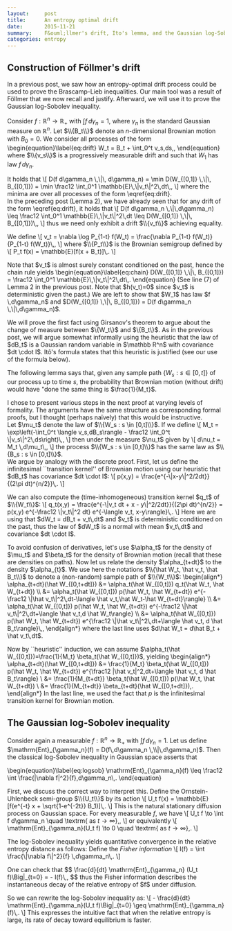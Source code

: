 ```yaml
---
layout:     post
title:      An entropy optimal drift
date:       2015-11-21
summary:    F&ouml;llmer's drift, Ito's lemma, and the Gaussian log-Sobolev inequality
categories: entropy
---
```


## Construction of F&ouml;llmer's drift

In a previous post, we saw how an entropy-optimal drift process
could be used to prove the Brascamp-Lieb inequalities.
Our main tool was a result of F&ouml;llmer that we now recall and justify.
Afterward, we will use it to prove the Gaussian log-Sobolev inequality.

Consider $f : \mathbb R^n \to \mathbb R_+$ with $\int f \,d\gamma_n = 1$,
where $\gamma_n$ is the standard Gaussian measure on $\mathbb R^n$.
Let $\\{B_t\\}$ denote an $n$-dimensional Brownian motion with $B_0=0$.
We consider all processes of the form
\begin{equation}\label{eq:drift}
W_t = B_t + \int_0^t v_s\,ds\,,
\end{equation}
where $\\{v_s\\}$ is a progressively measurable drift
and such that $W_1$ has law $f\,d\gamma_n$.

<div class="theorem" text="Energy-entropy">
It holds that
\[
D(f d\gamma_n \,\|\, d\gamma_n) = \min D(W_{[0,1]} \,\|\, B_{[0,1]}) = \min \frac12 \int_0^1 \mathbb{E}\,\|v_t\|^2\,dt\,,
\]
where the minima are over all processes of the form \eqref{eq:drift}.
</div>

<div class="proof">
In the preceding post (Lemma 2), we have already seen that
for any drift of the form \eqref{eq:drift}, it holds that
\[
D(f d\gamma_n \,\|\,d\gamma_n) \leq \frac12 \int_0^1 \mathbb{E}\,\|v_t\|^2\,dt \leq D(W_{[0,1]} \,\|\, B_{[0,1]})\,,
\]
thus we need only exhibit a drift $\\{v_t\\}$ achieving equality.

<p>
We define
\[
v_t = \nabla \log P_{1-t} f(W_t) = \frac{\nabla P_{1-t} f(W_t)}{P_{1-t} f(W_t)}\,,
\]
where $\\{P_t\\}$ is the Brownian semigroup defined by
\[
P_t f(x) = \mathbb{E}[f(x + B_t)]\,.
\]
</p>

<p>
Note that $v_t$ is almost surely constant conditioned on the past, hence the chain rule yields
\begin{equation}\label{eq:chain}
D(W_{[0,1]} \,\|\, B_{[0,1]}) =
\frac12 \int_0^1 \mathbb{E}\,\|v_t\|^2\,dt\,.
\end{equation}
(See line (7) of Lemma 2 in the previous post.  Note that $h(v_t)=0$ since $v_t$ is deterministic given the past.)
We are left to show that $W_1$ has law $f \,d\gamma_n$ and $D(W_{[0,1]} \,\|\, B_{[0,1]}) = D(f d\gamma_n \,\|\,d\gamma_n)$.
</p>

<p>
We will prove the first fact using Girsanov's theorem to argue about
the change of measure between $\{W_t\}$ and $\{B_t\}$.
As in the previous post, we will argue somewhat informally
using the heuristic that the law of $dB_t$ is a Gaussian
random variable in $\mathbb R^n$ with covariance $dt \cdot I$.
It&ocirc;'s formula states that this heuristic is justified (see our use
of the formula below).
</p>

The following lemma says that, given any sample path $\{W_s : s \in [0,t]\}$
of our process up to time $s$, the probability that Brownian motion (without drift)
would have
"done the same thing is $\frac{1}{M_t}$.
</div>

<div class="remark">
I chose to present various steps in the next proof at varying levels of formality.
The arguments have the same structure as corresponding formal proofs,
but I thought (perhaps na&iuml;vely) that this would be instructive.
</div>

<div class="lemma" text="Heuristic Girsanov">
Let $\mu_t$ denote the law of $\\{W_s : s \in [0,t]\\}$.
If we define
\[
M_t = \exp\left(-\int_0^t \langle v_s,dB_s\rangle - \frac12 \int_0^t \|v_s\|^2\,ds\right)\,,
\]
then under the measure $\nu_t$ given by
\[
d\nu_t = M_t \,d\mu_t\,,
\]
the process $\\{W_s : s \in [0,t]\\}$ has the same law as $\\{B_s : s \in [0,t]\\}$.
</div>

<div class="proof">
We argue by analogy with the discrete proof.
First, let us define the infinitesimal ``transition kernel'' of Brownian motion
using our heuristic that $dB_t$ has covariance $dt \cdot I$:
\[
p(x,y) = \frac{e^{-\|x-y\|^2/2dt}}{(2\pi dt)^{n/2}}\,.
\]
<p>
We can also compute the (time-inhomogeneous) transition kernel $q_t$ of $\\{W_t\\}$:
\[
q_t(x,y) =  \frac{e^{-\|v_t dt + x - y\|^2/2dt}}{(2\pi dt)^{n/2}} = p(x,y) e^{-\frac12 \|v_t\|^2 dt} e^{-\langle v_t, x-y\rangle}\,.
\]
Here we are using that $dW_t = dB_t + v_t\,dt$ and $v_t$ is deterministic conditioned on the past, thus
the law of $dW_t$ is a normal with mean $v_t\,dt$ and covariance $dt \cdot I$.
</p>

<p>
To avoid confusion of derivatives, let's use $\alpha_t$ for the density of $\mu_t$ and $\beta_t$ for the density of
Brownian motion (recall that these are densities on paths).
Now let us relate the density $\alpha_{t+dt}$ to the density $\alpha_{t}$.
We use here the notations $\\{\hat W_t, \hat v_t, \hat B_t\\}$ to denote
a (non-random) sample path of $\\{W_t\\}$:
\begin{align*}
\alpha_{t+dt}(\hat W_{[0,t+dt]}) &= \alpha_t(\hat W_{[0,t]})  q_t(\hat W_t, \hat W_{t+dt}) \\
&=  \alpha_t(\hat W_{[0,t]}) p(\hat W_t, \hat W_{t+dt}) e^{-\frac12 \|\hat v_t\|^2\,dt-\langle \hat v_t,\hat W_t-\hat W_{t+dt}\rangle} \\
&=
\alpha_t(\hat W_{[0,t]})  p(\hat W_t, \hat W_{t+dt}) e^{-\frac12 \|\hat v_t\|^2\,dt+\langle \hat v_t,d \hat W_t\rangle} \\
&=
\alpha_t(\hat W_{[0,t]})  p(\hat W_t, \hat W_{t+dt}) e^{\frac12 \|\hat v_t\|^2\,dt+\langle \hat v_t, d \hat B_t\rangle}\,,
\end{align*}
where the last line uses $d\hat W_t = d\hat B_t + \hat v_t\,dt$.
</p>

Now by ``heuristic'' induction, we can assume $\alpha_t(\hat W_{[0,t]})=\frac{1}{M_t} \beta_t(\hat W_{[0,t]})$, yielding
\begin{align*}
\alpha_{t+dt}(\hat W_{[0,t+dt]}) &= \frac{1}{M_t} \beta_t(\hat W_{[0,t]})  p(\hat W_t, \hat W_{t+dt}) e^{\frac12 \|\hat v_t\|^2\,dt+\langle \hat v_t, d \hat B_t\rangle} \\
&=
\frac{1}{M_{t+dt}}  \beta_t(\hat W_{[0,t]}) p(\hat W_t, \hat W_{t+dt}) \\
&=
\frac{1}{M_{t+dt}}  \beta_{t+dt}(\hat W_{[0,t+dt]})\,.
\end{align*}
In the last line, we used the fact that $p$ is the infinitesimal transition kernel for Brownian motion.
</div>

## The Gaussian log-Sobolev inequality

Consider again a measurable $f : \mathbb R^n \to \mathbb R_+$ with $\int f\,d\gamma_n=1$.
Let us define $\mathrm{Ent}_{\gamma_n}(f) = D(f\,d\gamma_n \,\\|\,d\gamma_n)$.
Then the classical log-Sobolev inequality in Gaussian space asserts that

\begin{equation}\label{eq:logsob}
\mathrm{Ent}_{\gamma_n}(f) \leq \frac12 \int \frac{\|\nabla f\|^2}{f}\,d\gamma_n\\,.
\end{equation}

First, we discuss the correct way to interpret this.
Define the Ornstein-Uhlenbeck semi-group $\\{U_t\\}$ by its action
\\[
U_t f(x) = \mathbb{E}[f(e^{-t} x + \sqrt{1-e^{-2t}} B_1)]\\,.
\\]
This is the natural stationary diffusion process on Gaussian space.  For every measurable $f$, we have
\\[
U_t f \to \int f d\gamma_n \quad \textrm{ as $t \to \infty$}\,,
\\]
or equivalently
\\[
\mathrm{Ent}_{\gamma_n}(U_t f) \to 0 \quad \textrm{ as $t \to \infty$}\,.
\\]

<p>
The log-Sobolev inequality yields quantitative convergence in the relative entropy
distance as follows:
Define the <em>Fisher information</em>
\[
I(f) = \int \frac{\|\nabla f\|^2}{f} \,d\gamma_n\,.
\]
</p>

<p>
One can check that
$$
\frac{d}{dt} \mathrm{Ent}_{\gamma_n} (U_t f)\Big|_{t=0} = - I(f)\,,
$$
thus the Fisher information describes the instantaneous decay of the relative entropy of $f$
under diffusion.
</p>

<p>
So we can rewrite the log-Sobolev inequality as:
\[
- \frac{d}{dt} \mathrm{Ent}_{\gamma_n}(U_t f)\Big|_{t=0} \geq \mathrm{Ent}_{\gamma_n}(f)\,.
\]
This expresses the intuitive fact that when the relative entropy is large,
its rate of decay toward equilibrium is faster.
</p>
